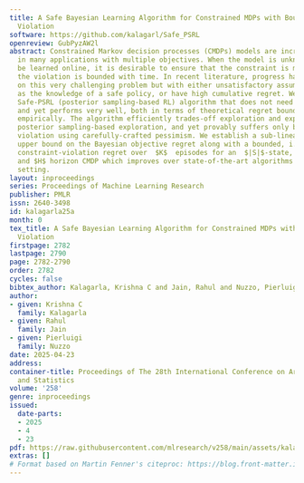```yaml
---
title: A Safe Bayesian Learning Algorithm for Constrained MDPs with Bounded Constraint
  Violation
software: https://github.com/kalagarl/Safe_PSRL
openreview: GubPyzAW2l
abstract: Constrained Markov decision processes (CMDPs) models are increasingly important
  in many applications with multiple objectives. When the model is unknown and must
  be learned online, it is desirable to ensure that the constraint is met, or at least
  the violation is bounded with time. In recent literature, progress has been made
  on this very challenging problem but with either unsatisfactory assumptions such
  as the knowledge of a safe policy, or have high cumulative regret. We propose the
  Safe-PSRL (posterior sampling-based RL) algorithm that does not need such assumptions
  and yet performs very well, both in terms of theoretical regret bounds as well as
  empirically. The algorithm efficiently trades-off exploration and exploitation using
  posterior sampling-based exploration, and yet provably suffers only bounded constraint
  violation using carefully-crafted pessimism. We establish a sub-linear $\tilde{O}(H^{2.5}\sqrt{|S|^2|A|K})$
  upper bound on the Bayesian objective regret along with a bounded, i.e., $\tilde{O}(1)$
  constraint-violation regret over  $K$  episodes for an  $|S|$-state, $|A|$-action,
  and $H$ horizon CMDP which improves over state-of-the-art algorithms for the same
  setting.
layout: inproceedings
series: Proceedings of Machine Learning Research
publisher: PMLR
issn: 2640-3498
id: kalagarla25a
month: 0
tex_title: A Safe Bayesian Learning Algorithm for Constrained MDPs with Bounded Constraint
  Violation
firstpage: 2782
lastpage: 2790
page: 2782-2790
order: 2782
cycles: false
bibtex_author: Kalagarla, Krishna C and Jain, Rahul and Nuzzo, Pierluigi
author:
- given: Krishna C
  family: Kalagarla
- given: Rahul
  family: Jain
- given: Pierluigi
  family: Nuzzo
date: 2025-04-23
address:
container-title: Proceedings of The 28th International Conference on Artificial Intelligence
  and Statistics
volume: '258'
genre: inproceedings
issued:
  date-parts:
  - 2025
  - 4
  - 23
pdf: https://raw.githubusercontent.com/mlresearch/v258/main/assets/kalagarla25a/kalagarla25a.pdf
extras: []
# Format based on Martin Fenner's citeproc: https://blog.front-matter.io/posts/citeproc-yaml-for-bibliographies/
---
```


